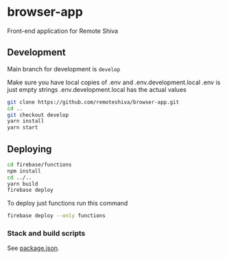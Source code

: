 # browser-app
Front-end application for Remote Shiva

## Development
Main branch for development is `develop`

Make sure you have local copies of .env and .env.development.local
.env is just empty strings
.env.development.local has the actual values

```bash
git clone https://github.com/remoteshiva/browser-app.git
cd ..
git checkout develop
yarn install
yarn start
```


## Deploying
```bash
cd firebase/functions
npm install
cd ../..
yarn build
firebase deploy
```

To deploy just functions run this command
```bash
firebase deploy --only functions
```

### Stack and build scripts
See [package.json](https://github.com/remoteshiva/browser-app/blob/develop/package.json).
